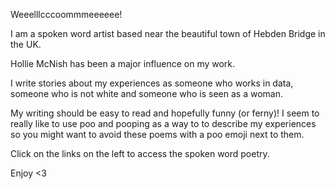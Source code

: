 Weeelllcccoommmeeeeee!

I am a spoken word artist based near the beautiful town of Hebden Bridge in the UK.

Hollie McNish has been a major influence on my work.

I write stories about my experiences as someone who works in data, someone who is not white and someone who is seen as a woman.

My writing should be easy to read and hopefully funny (or ferny)! I seem to really like to use poo and pooping as a way to to describe my experiences so you might want to avoid these poems with a poo emoji next to them.

Click on the links on the left to access the spoken word poetry.

Enjoy <3
